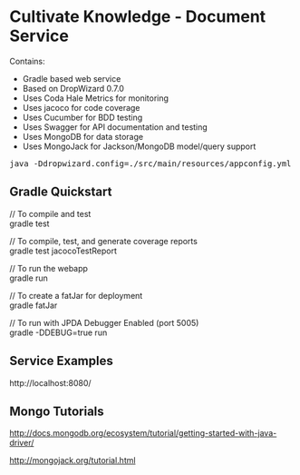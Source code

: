 # Cultivate Knowledge - Document Service

Contains:

* Gradle based web service
* Based on DropWizard 0.7.0
* Uses Coda Hale Metrics for monitoring
* Uses jacoco for code coverage
* Uses Cucumber for BDD testing
* Uses Swagger for API documentation and testing
* Uses MongoDB for data storage
* Uses MongoJack for Jackson/MongoDB model/query support

<pre>java -Ddropwizard.config=./src/main/resources/appconfig.yml -jar ./build/libs/ck-document-service-0.1.0-fatJar.jar</pre>


## Gradle Quickstart

// To compile and test<br/>
 gradle test
  
//  To compile, test, and generate coverage reports<br/>
 gradle test jacocoTestReport

// To run the webapp<br/>
 gradle run

// To create a fatJar for deployment<br/>
 gradle fatJar
 
 // To run with JPDA Debugger Enabled (port 5005)<br/>
 gradle -DDEBUG=true run
 
## Service Examples

http://localhost:8080/


## Mongo Tutorials
http://docs.mongodb.org/ecosystem/tutorial/getting-started-with-java-driver/

http://mongojack.org/tutorial.html
